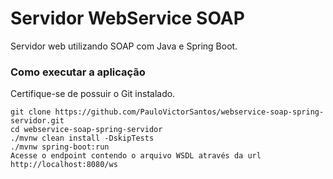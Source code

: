 # Servidor WebService SOAP
Servidor web utilizando SOAP com Java e Spring Boot.
### Como executar a aplicação
Certifique-se de possuir o Git instalado.
```
git clone https://github.com/PauloVictorSantos/webservice-soap-spring-servidor.git
cd webservice-soap-spring-servidor
./mvnw clean install -DskipTests
./mvnw spring-boot:run
Acesse o endpoint contendo o arquivo WSDL através da url http://localhost:8080/ws
```
